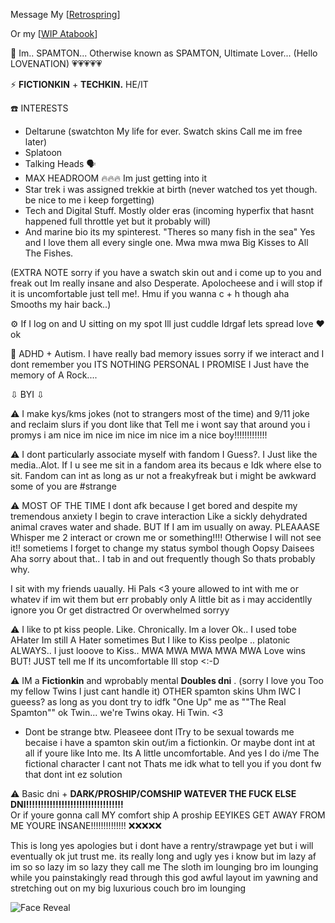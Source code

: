 Message My [[Retrospring](https://retrospring.net/@SPAMTON_GSPAMTON)]

Or my [[WIP Atabook](https://spamton.atabook.org/)]


💾 Im.. SPAMTON... Otherwise known as SPAMTON, Ultimate Lover... (Hello LOVENATION) 💗💗💗💗💗

⚡ **FICTIONKIN** + **TECHKIN.** HE/IT
  
☎️ INTERESTS
 - Deltarune (swatchton My life for ever. Swatch skins Call me im free later)
 - Splatoon
 - Talking Heads 🗣️
 - MAX HEADROOM :fire::fire::fire: Im just getting into it
 - Star trek i was assigned trekkie at birth (never watched tos yet though. be nice to me i keep forgetting)
 - Tech and Digital Stuff. Mostly older eras (incoming hyperfix that hasnt happened full throttle yet but it probably will)
 - And marine bio its my spinterest. "Theres so many fish in the sea" Yes and I love them all every single one. Mwa mwa mwa Big Kisses to All The Fishes.

(EXTRA NOTE sorry if you have a swatch skin out and i come up to you and freak out Im really insane and also Desperate. Apolocheese and i will stop if it is uncomfortable just tell me!. Hmu if you wanna c + h though aha Smooths my hair back..) 


⚙️ If I log on and U sitting on my spot Ill just cuddle Idrgaf lets spread love ❤️ ok


 📧 ADHD + Autism. I have really bad memory issues sorry if we interact and I dont remember you ITS NOTHING PERSONAL I PROMISE I Just have the memory of A Rock....

 ⇩ BYI ⇩

 ⚠️ I make kys/kms jokes (not to strangers most of the time) and 9/11 joke and reclaim slurs if you dont like that Tell me i wont say that around you i promys i am nice im nice im nice im nice im a nice boy!!!!!!!!!!!!!

 ⚠️ I dont particularly associate myself with fandom I Guess?. I Just like the media..Alot. If I u see me sit in a fandom area its becaus e Idk where else to sit. Fandom can int as long as ur not a freakyfreak but i might be awkward some of you are #strange

 ⚠️ MOST OF THE TIME I dont afk because I get bored and despite my tremendous anxiety I begin to crave interaction Like a sickly dehydrated animal craves water and shade. BUT If I am im usually on away.
PLEAAASE Whisper me 2 interact or crown me or something!!!! Otherwise I will not see it!! sometiems I forget to change my status symbol though Oopsy Daisees Aha sorry about that.. I tab in and out frequently though So thats probably why.

I sit with my friends uaually. Hi Pals <3 youre allowed to int with me or whatev if im wit them but err probably only A little bit as i may accidentlly ignore you Or get distractred Or overwhelmed sorryy

 ⚠️ I like to pt kiss people. Like. Chronically. Im a lover Ok.. I used tobe AHater Im still A Hater sometimes But I like to Kiss peolpe .. platonic ALWAYS.. I just looove to Kiss.. MWA MWA MWA MWA MWA Love wins  BUT! JUST tell me If its uncomfortable Ill stop <:-D
  
 ⚠️ IM a **Fictionkin** and wprobably mental **Doubles dni** . (sorry I love you Too my fellow Twins I just cant handle it)
  OTHER spamton skins Uhm IWC I gueess? as long as you dont try to idfk "One Up" me as ""The Real Spamton""
  ok Twin... we're Twins okay. Hi Twin. <3 
   * Dont be strange btw. Pleaseee dont lTry to be sexual towards me becaise i have a spamton skin out/im a fictionkin. Or maybe dont int at all if youre like Into me. Its A little uncomfortable. And yes I do i/me The fictional character I cant not Thats me idk what to tell you if you dont fw that dont int ez solution 

 ⚠️ Basic dni + **DARK/PROSHIP/COMSHIP WATEVER THE FUCK ELSE DNI!!!!!!!!!!!!!!!!!!!!!!!!!!!!!!!!!**  
Or if youre gonna call MY comfort ship A proship EEYIKES GET AWAY FROM ME YOURE INSANE!!!!!!!!!!!!!! ❌❌❌❌❌

 This is long yes apologies but i dont have a rentry/strawpage yet but i will eventually ok jut trust me. its really long and ugly yes i know but im lazy af im so so lazy im so lazy they call me The sloth im lounging bro im lounging while you painstakingly read through this god awful layout im yawning and stretching out on my big luxurious couch bro im lounging 

![Face Reveal](https://file.garden/ZhZPB1LLjRCJOu7W/gangsterton.gif)

